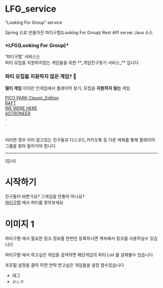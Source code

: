 # LFG_service
"Looking For Group" service

Spring 으로 만들어진 파티구함(Looking For Group) Rest API server Java 소스

<H3>*LFG(Looking For Group)*</H2>
'파티구함' 서비스는<br>
파티 모집을 지원하지않는 게임들을 위한 **_게임친구찾기 서비스_** 입니다

### 파티 모집을 지원하지 않은 게임? 🤷<br>
__멀티 게임__ 이지만 인게임에서 플레이어 찾기, 모집을 __지원하지 않는__ 게임<br>


[PICO PARK Classic_Edition](https://store.steampowered.com/app/461040/PICO_PARKClassic_Edition/)<br>
[RAFT](https://store.steampowered.com/app/648800/Raft/)<br>
[WE WERE HERE](https://store.steampowered.com/app/582500/We_Were_Here/)<br>
[ASTRONEER](https://store.steampowered.com/app/361420/ASTRONEER/)<br>
.<br>.<br>.<br>
<br>
이러한 경우 이미 알고있는 친구들과 디스코드,카카오톡 등 다른 메체를 통해 플레이어 그룹을 찾아 들어가야 합니다<br>

---
(임시)
# 시작하기
친구들이 바쁜가요? 그게임을 안좋아 하나요?<br>
[파티구함](.com#) 에서 파티를 찾아보세요

# 이미지 1

파티구함 에서 필요한 링크 정보를 한번만 등록하시면 계속해서 링크를 사용하실수 있습니다

파티구함 에서 하고싶은 게임을 검색하면 해당게임의 파티 List 를 살펴볼수 있습니다

프로필 설정을 클릭 하면 연락 받고싶은 게임들을 설정 할수있습니다

+ 태그
+ ㅁㄴㅇ
